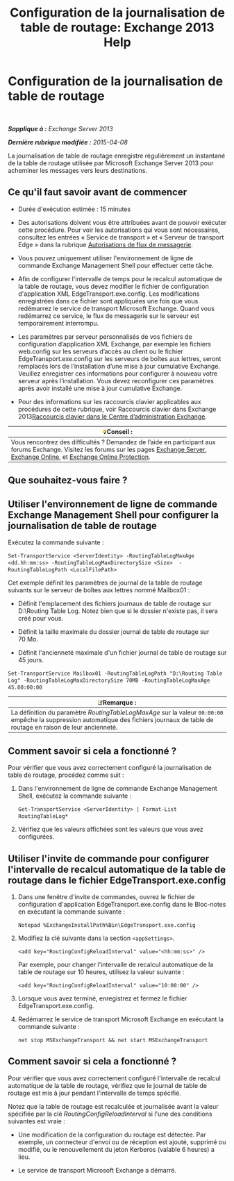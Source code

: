 ﻿---
title: 'Configuration de la journalisation de table de routage: Exchange 2013 Help'
TOCTitle: Configuration de la journalisation de table de routage
ms:assetid: 7184f8f7-4eb8-468a-aafe-b2d72868f820
ms:mtpsurl: https://technet.microsoft.com/fr-fr/library/Bb201696(v=EXCHG.150)
ms:contentKeyID: 50478430
ms.date: 04/24/2018
mtps_version: v=EXCHG.150
ms.translationtype: HT
---

# Configuration de la journalisation de table de routage

 

_**Sapplique à :** Exchange Server 2013_

_**Dernière rubrique modifiée :** 2015-04-08_

La journalisation de table de routage enregistre régulièrement un instantané de la table de routage utilisée par Microsoft Exchange Server 2013 pour acheminer les messages vers leurs destinations.

## Ce qu'il faut savoir avant de commencer

  - Durée d'exécution estimée : 15 minutes

  - Des autorisations doivent vous être attribuées avant de pouvoir exécuter cette procédure. Pour voir les autorisations qui vous sont nécessaires, consultez les entrées « Service de transport » et « Serveur de transport Edge » dans la rubrique [Autorisations de flux de messagerie](mail-flow-permissions-exchange-2013-help.md).

  - Vous pouvez uniquement utiliser l'environnement de ligne de commande Exchange Management Shell pour effectuer cette tâche.

  - Afin de configurer l'intervalle de temps pour le recalcul automatique de la table de routage, vous devez modifier le fichier de configuration d'application XML EdgeTransport.exe.config. Les modifications enregistrées dans ce fichier sont appliquées une fois que vous redémarrez le service de transport Microsoft Exchange. Quand vous redémarrez ce service, le flux de messagerie sur le serveur est temporairement interrompu.

  - Les paramètres par serveur personnalisés de vos fichiers de configuration d’application XML Exchange, par exemple les fichiers web.config sur les serveurs d’accès au client ou le fichier EdgeTransport.exe.config sur les serveurs de boîtes aux lettres, seront remplacés lors de l’installation d’une mise à jour cumulative Exchange. Veuillez enregistrer ces informations pour configurer à nouveau votre serveur après l’installation. Vous devez reconfigurer ces paramètres après avoir installé une mise à jour cumulative Exchange.

  - Pour des informations sur les raccourcis clavier applicables aux procédures de cette rubrique, voir Raccourcis clavier dans Exchange 2013[Raccourcis clavier dans le Centre d’administration Exchange](keyboard-shortcuts-in-the-exchange-admin-center-exchange-online-protection-help.md).

<table>
<thead>
<tr class="header">
<th><img src="images/Bb125224.tip(EXCHG.150).gif" title="Conseil" alt="Conseil" />Conseil :</th>
</tr>
</thead>
<tbody>
<tr class="odd">
<td>Vous rencontrez des difficultés ? Demandez de l’aide en participant aux forums Exchange. Visitez les forums sur les pages <a href="https://go.microsoft.com/fwlink/p/?linkid=60612">Exchange Server</a>, <a href="https://go.microsoft.com/fwlink/p/?linkid=267542">Exchange Online</a>, et <a href="https://go.microsoft.com/fwlink/p/?linkid=285351">Exchange Online Protection</a>.</td>
</tr>
</tbody>
</table>


## Que souhaitez-vous faire ?

## Utiliser l'environnement de ligne de commande Exchange Management Shell pour configurer la journalisation de table de routage

Exécutez la commande suivante :

    Set-TransportService <ServerIdentity> -RoutingTableLogMaxAge <dd.hh:mm:ss> -RoutingTableLogMaxDirectorySize <Size>  -RoutingTableLogPath <LocalFilePath>

Cet exemple définit les paramètres de journal de la table de routage suivants sur le serveur de boîtes aux lettres nommé Mailbox01 :

  - Définit l'emplacement des fichiers journaux de table de routage sur D:\\Routing Table Log. Notez bien que si le dossier n'existe pas, il sera créé pour vous.

  - Définit la taille maximale du dossier journal de table de routage sur 70 Mo.

  - Définit l'ancienneté maximale d'un fichier journal de table de routage sur 45 jours.

<!-- end list -->

    Set-TransportService Mailbox01 -RoutingTableLogPath "D:\Routing Table Log" -RoutingTableLogMaxDirectorySize 70MB -RoutingTableLogMaxAge 45.00:00:00

<table>
<thead>
<tr class="header">
<th><img src="images/JJ159664.note(EXCHG.150).gif" title="Remarque" alt="Remarque" />Remarque :</th>
</tr>
</thead>
<tbody>
<tr class="odd">
<td>La définition du paramètre <em>RoutingTableLogMaxAge</em> sur la valeur <code>00:00:00</code> empêche la suppression automatique des fichiers journaux de table de routage en raison de leur ancienneté.</td>
</tr>
</tbody>
</table>


## Comment savoir si cela a fonctionné ?

Pour vérifier que vous avez correctement configuré la journalisation de table de routage, procédez comme suit :

1.  Dans l'environnement de ligne de commande Exchange Management Shell, exécutez la commande suivante :
    
        Get-TransportService <ServerIdentity> | Format-List RoutingTableLog*

2.  Vérifiez que les valeurs affichées sont les valeurs que vous avez configurées.

## Utiliser l'invite de commande pour configurer l'intervalle de recalcul automatique de la table de routage dans le fichier EdgeTransport.exe.config

1.  Dans une fenêtre d'invite de commandes, ouvrez le fichier de configuration d'application EdgeTransport.exe.config dans le Bloc-notes en exécutant la commande suivante :
    
        Notepad %ExchangeInstallPath%Bin\EdgeTransport.exe.config

2.  Modifiez la clé suivante dans la section `<appSettings>`.
    
        <add key="RoutingConfigReloadInterval" value="<hh:mm:ss>" />
    
    Par exemple, pour changer l'intervalle de recalcul automatique de la table de routage sur 10 heures, utilisez la valeur suivante :
    
        <add key="RoutingConfigReloadInterval" value="10:00:00" />

3.  Lorsque vous avez terminé, enregistrez et fermez le fichier EdgeTransport.exe.config.

4.  Redémarrez le service de transport Microsoft Exchange en exécutant la commande suivante :
    
        net stop MSExchangeTransport && net start MSExchangeTransport

## Comment savoir si cela a fonctionné ?

Pour vérifier que vous avez correctement configuré l'intervalle de recalcul automatique de la table de routage, vérifiez que le journal de table de routage est mis à jour pendant l'intervalle de temps spécifié.

Notez que la table de routage est recalculée et journalisée avant la valeur spécifiée par la clé *RoutingConfigReloadInterval* si l'une des conditions suivantes est vraie :

  - Une modification de la configuration du routage est détectée. Par exemple, un connecteur d'envoi ou de réception est ajouté, supprimé ou modifié, ou le renouvellement du jeton Kerberos (valable 6 heures) a lieu.

  - Le service de transport Microsoft Exchange a démarré.

